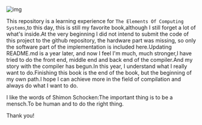 ![img](https://encrypted-tbn3.gstatic.com/images?q=tbn:ANd9GcQ5VXmlcncga0FzgtVlGIYTP5EvcezKLoHtexz4Ba9YoIH6asmb)



This repository is a learning experience for `The Elements Of Computing Systems`,to this day, this is still my favorite book,although I still forget a lot of what's inside.At the very beginning I did not intend to submit the code of this project to the github repository, the hardware part was missing, so only the software part of the implementation is included here.Updating README.md is a year later, and now I feel I'm much, much stronger,I have tried to do the front end, middle end and back end of the compiler.And my story with the compiler has begun.In this year, I understand what I really want to do.Finishing this book is the end of the book, but the beginning of my own path.I hope I can achieve more in the field of compilation and always do what I want to do.

I like the words of Shimon Schocken:The important thing is to be a mensch.To be human and to do the right thing.

Thank you!
